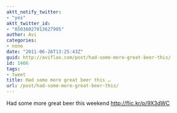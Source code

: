 ```yaml
---
aktt_notify_twitter:
- "yes"
aktt_twitter_id:
- "85036027013627905"
author: Avi
categories:
- none
date: "2011-06-26T13:25:43Z"
guid: http://aviflax.com/post/had-some-more-great-beer-this/
id: 1466
tags:
- tweet
title: Had some more great beer this …
url: /post/had-some-more-great-beer-this/
---
```

Had some more great beer this weekend <a href="http://flic.kr/p/9X3dWC" rel="nofollow">http://flic.kr/p/9X3dWC</a>